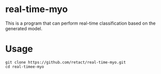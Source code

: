 # real-time-myo
This is a program that can perform real-time classification based on the generated model.

# Usage
 ```
 git clone https://github.com/retact/real-time-myo.git
 cd real-timee-myo
 ```

